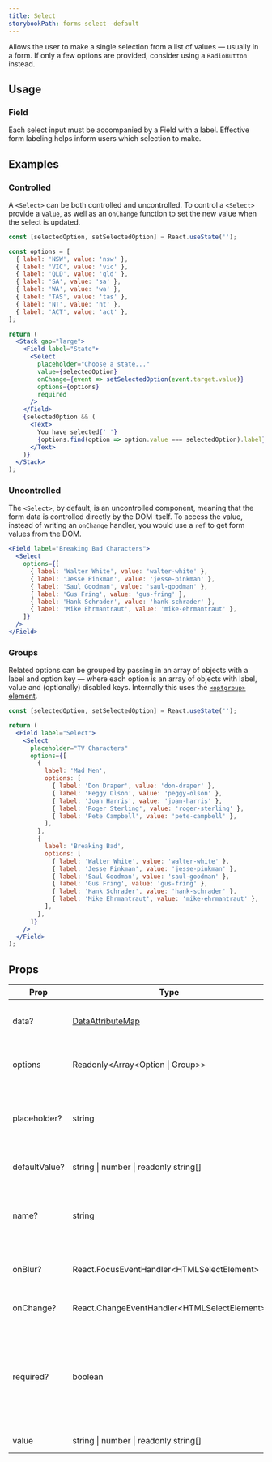 ```yaml
---
title: Select
storybookPath: forms-select--default
---
```


Allows the user to make a single selection from a list of values — usually in a
form. If only a few options are provided, consider using a `RadioButton`
instead.

## Usage

### Field

Each select input must be accompanied by a Field with a label. Effective form
labeling helps inform users which selection to make.

## Examples

### Controlled

A `<Select>` can be both controlled and uncontrolled. To control a `<Select>`
provide a `value`, as well as an `onChange` function to set the new value when
the select is updated.

```jsx live
const [selectedOption, setSelectedOption] = React.useState('');

const options = [
  { label: 'NSW', value: 'nsw' },
  { label: 'VIC', value: 'vic' },
  { label: 'QLD', value: 'qld' },
  { label: 'SA', value: 'sa' },
  { label: 'WA', value: 'wa' },
  { label: 'TAS', value: 'tas' },
  { label: 'NT', value: 'nt' },
  { label: 'ACT', value: 'act' },
];

return (
  <Stack gap="large">
    <Field label="State">
      <Select
        placeholder="Choose a state..."
        value={selectedOption}
        onChange={event => setSelectedOption(event.target.value)}
        options={options}
        required
      />
    </Field>
    {selectedOption && (
      <Text>
        You have selected{' '}
        {options.find(option => option.value === selectedOption).label}
      </Text>
    )}
  </Stack>
);
```

### Uncontrolled

The `<Select>`, by default, is an uncontrolled component, meaning that the form
data is controlled directly by the DOM itself. To access the value, instead of
writing an `onChange` handler, you would use a `ref` to get form values from the
DOM.

```jsx live
<Field label="Breaking Bad Characters">
  <Select
    options={[
      { label: 'Walter White', value: 'walter-white' },
      { label: 'Jesse Pinkman', value: 'jesse-pinkman' },
      { label: 'Saul Goodman', value: 'saul-goodman' },
      { label: 'Gus Fring', value: 'gus-fring' },
      { label: 'Hank Schrader', value: 'hank-schrader' },
      { label: 'Mike Ehrmantraut', value: 'mike-ehrmantraut' },
    ]}
  />
</Field>
```

### Groups

Related options can be grouped by passing in an array of objects with a label
and option key — where each option is an array of objects with label, value and
(optionally) disabled keys. Internally this uses the
[`<optgroup>` element](https://developer.mozilla.org/en-US/docs/Web/HTML/Element/optgroup).

```jsx live
const [selectedOption, setSelectedOption] = React.useState('');

return (
  <Field label="Select">
    <Select
      placeholder="TV Characters"
      options={[
        {
          label: 'Mad Men',
          options: [
            { label: 'Don Draper', value: 'don-draper' },
            { label: 'Peggy Olson', value: 'peggy-olson' },
            { label: 'Joan Harris', value: 'joan-harris' },
            { label: 'Roger Sterling', value: 'roger-sterling' },
            { label: 'Pete Campbell', value: 'pete-campbell' },
          ],
        },
        {
          label: 'Breaking Bad',
          options: [
            { label: 'Walter White', value: 'walter-white' },
            { label: 'Jesse Pinkman', value: 'jesse-pinkman' },
            { label: 'Saul Goodman', value: 'saul-goodman' },
            { label: 'Gus Fring', value: 'gus-fring' },
            { label: 'Hank Schrader', value: 'hank-schrader' },
            { label: 'Mike Ehrmantraut', value: 'mike-ehrmantraut' },
          ],
        },
      ]}
    />
  </Field>
);
```

## Props

| Prop          | Type                                         | Default | Description                                                                            |
| ------------- | -------------------------------------------- | ------- | -------------------------------------------------------------------------------------- |
| data?         | [DataAttributeMap][data-attribute-map]       |         | Sets data attributes on the component.                                                 |
| options       | Readonly\<Array\<Option \| Group>>           |         | The values that can be selected by the input.                                          |
| placeholder?  | string                                       |         | Placeholder text for when the input does not have an initial value.                    |
| defaultValue? | string \| number \| readonly string[]        |         | Default value of the select.                                                           |
| name?         | string                                       |         | This attribute is used to specify the name of the control.                             |
| onBlur?       | React.FocusEventHandler\<HTMLSelectElement>  |         | Function for handling change events.                                                   |
| onChange?     | React.ChangeEventHandler\<HTMLSelectElement> |         | Function for handling blur events.                                                     |
| required?     | boolean                                      |         | Boolean that indicating that an option with a non-empty string value must be selected. |
| value         | string \| number \| readonly string[]        |         | Value of the select.                                                                   |

[data-attribute-map]:
  https://github.com/brighte-labs/spark-web/blob/e7f6f4285b4cfd876312cc89fbdd094039aa239a/packages/utils/src/internal/buildDataAttributes.ts#L1
